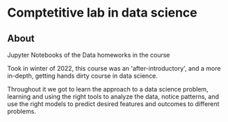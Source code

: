 # Comptetitive lab in data science
## About
Jupyter Notebooks of the Data homeworks in the course

Took in winter of 2022, this course was an 'after-introductory', and a more in-depth, getting hands dirty course in data science.

Throughout it we got to learn the approach to a data science problem, learning and using the right tools to analyze the data, notice patterns,
and use the right models to predict desired features and outcomes to different problems.

